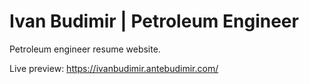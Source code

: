 # Ivan Budimir | Petroleum Engineer

Petroleum engineer resume website.

Live preview: https://ivanbudimir.antebudimir.com/
